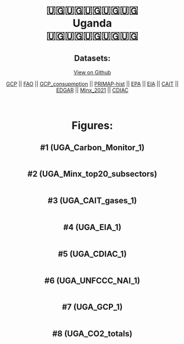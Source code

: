 
<center>
<h1 align="center">
🇺🇬🇺🇬🇺🇬🇺🇬🇺🇬
<br>
Uganda
<br>
🇺🇬🇺🇬🇺🇬🇺🇬🇺🇬
</h1>
<h2>Datasets:</h2>
<p><a href="https://github.com/dquintani/GreenhouseData/tree/master/country_data/UGA_Uganda/data">View on Github</a>
<br></p><p><a href="data/UGA_GCP.csv">GCP</a> || <a href="data/UGA_FAO.csv">FAO</a> || <a href="data/UGA_GCP_consupmption.csv">GCP_consupmption</a> || <a href="data/UGA_PRIMAP-hist.csv">PRIMAP-hist</a> || <a href="data/UGA_EPA.csv">EPA</a> || <a href="data/UGA_EIA.csv">EIA</a> || <a href="data/UGA_CAIT.csv">CAIT</a> || <a href="data/UGA_EDGAR.csv">EDGAR</a> || <a href="data/UGA_Minx_2021.csv">Minx_2021</a> || <a href="data/UGA_CDIAC.csv">CDIAC</a></p><p><br></p>
<h1>Figures:</h1><h2>#1 (UGA_Carbon_Monitor_1)</h2>
<p><img alt="" src="figures/UGA_Carbon_Monitor_1.png" /></p><h2>#2 (UGA_Minx_top20_subsectors)</h2>
<p><img alt="" src="figures/UGA_Minx_top20_subsectors.png" /></p><h2>#3 (UGA_CAIT_gases_1)</h2>
<p><img alt="" src="figures/UGA_CAIT_gases_1.png" /></p><h2>#4 (UGA_EIA_1)</h2>
<p><img alt="" src="figures/UGA_EIA_1.png" /></p><h2>#5 (UGA_CDIAC_1)</h2>
<p><img alt="" src="figures/UGA_CDIAC_1.png" /></p><h2>#6 (UGA_UNFCCC_NAI_1)</h2>
<p><img alt="" src="figures/UGA_UNFCCC_NAI_1.png" /></p><h2>#7 (UGA_GCP_1)</h2>
<p><img alt="" src="figures/UGA_GCP_1.png" /></p><h2>#8 (UGA_CO2_totals)</h2>
<p><img alt="" src="figures/UGA_CO2_totals.png" /></p>